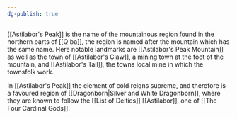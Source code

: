 ```yaml
---
dg-publish: true
---
```


[[Astilabor's Peak]] is the name of the mountainous region found in the northern parts of [[Q'ba]], the region is named after the mountain which has the same name. Here notable landmarks are [[Astilabor's Peak Mountain]] as well as the town of [[Astilabor's Claw]], a mining town at the foot of the mountain, and [[Astilabor's Tail]], the towns local mine in which the townsfolk work. 

In [[Astilabor's Peak]] the element of cold reigns supreme, and therefore is a favoured region of [[Dragonborn|Silver and White Dragonborn]], where they are known to follow the [[List of Deities]] [[Astilabor]], one of [[The Four Cardinal Gods]].


